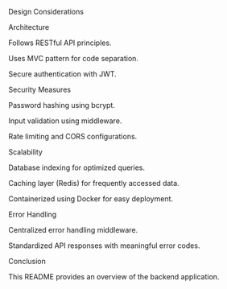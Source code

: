 Design Considerations

Architecture

Follows RESTful API principles.

Uses MVC pattern for code separation.

Secure authentication with JWT.

Security Measures

Password hashing using bcrypt.

Input validation using middleware.

Rate limiting and CORS configurations.

Scalability

Database indexing for optimized queries.

Caching layer (Redis) for frequently accessed data.

Containerized using Docker for easy deployment.

Error Handling

Centralized error handling middleware.

Standardized API responses with meaningful error codes.

Conclusion

This README provides an overview of the backend application.
